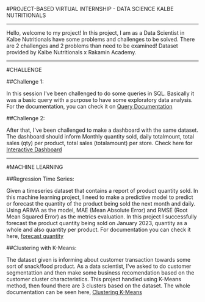 #PROJECT-BASED VIRTUAL INTERNSHIP - DATA SCIENCE KALBE NUTRITIONALS

***

Hello, welcome to my project!
In this project, I am as a Data Scientist in Kalbe Nutritionals have some problems and challenges to be solved. 
There are 2 challenges and 2 problems than need to be examined! Dataset provided by Kalbe Nutritionals x Rakamin Academy.

***

#CHALLENGE

##Challenge 1:

In this session I've been challenged to do some queries in SQL. 
Basically it was a basic query with a purpose to have some exploratory data analysis. 
For the documentation, you can check it on [Query Documentation]()

##Challenge 2:

After that, I've been challenged to make a dashboard with the same dataset. The dashboard should inform Monthly quantity sold, daily totalmount, total sales (qty) per product, total sales (totalamount) per store. 
Check here for [Interactive Dashboard](https://public.tableau.com/views/PBIKalbeDashboard/Dashboard1?:language=en-US&:display_count=n&:origin=viz_share_link)

***

#MACHINE LEARNING

##Regression Time Series:

Given a timeseries dataset that contains a report of product quantity sold. In this machine learning project, I need to make a predictive model to predict or forecast the quantity of the product being sold the next month and daily.
Using ARIMA as the model, MAE (Mean Absolute Error) and RMSE (Root Mean Squared Error) as the metrics evaluation. In this project I successfully forecast the product quantity being sold on January 2023, quantity as a whole and also quantity per product. 
For documentation you can check it here, [forecast quantity]()

##Clustering with K-Means:

The dataset given is informing about customer transaction towards some sort of snack/food product. As a data scientist, I've asked to do customer segmentattion and then make some business recomendation based on the customer cluster characteristics.
This project handled using K-Means method, then found there are 3 clusters based on the dataset. The whole documentation can be seen here, [Clustering K-Means]()
